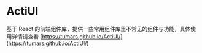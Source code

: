 # ActiUI
基于 React 的前端组件库，提供一些常用组件库里不常见的组件与功能，具体使用详情请查看 [https://tumars.github.io/ActiUI/](https://tumars.github.io/ActiUI/)